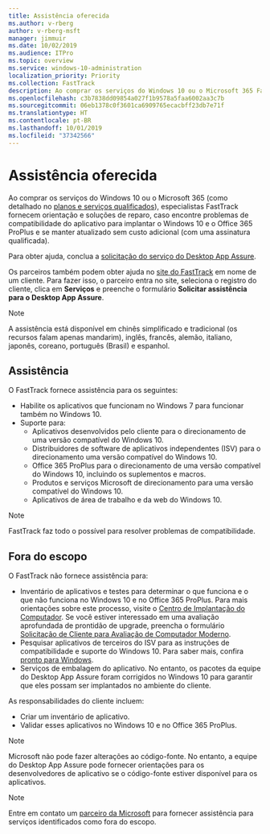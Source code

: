 ```yaml
---
title: Assistência oferecida
ms.author: v-rberg
author: v-rberg-msft
manager: jimmuir
ms.date: 10/02/2019
ms.audience: ITPro
ms.topic: overview
ms.service: windows-10-administration
localization_priority: Priority
ms.collection: FastTrack
description: Ao comprar os serviços do Windows 10 ou o Microsoft 365 FastTrack especialistas oferecem comunicação e orientação de reparação para implantar para Windows 10 e no Office 365 ProPlus e a se manter atualizado sem custo adicional (com uma assinatura qualificada).
ms.openlocfilehash: c3b7838dd09854a027f1b9578a5faa6002aa3c7b
ms.sourcegitcommit: 06eb1378c0f3601ca6909765ecacbff23db7e71f
ms.translationtype: HT
ms.contentlocale: pt-BR
ms.lasthandoff: 10/01/2019
ms.locfileid: "37342566"
---
```

# <a name="assistance-offered"></a>Assistência oferecida  

Ao comprar os serviços do Windows 10 ou o Microsoft 365 (como detalhado no [planos e serviços qualificados](M365-eligible-services-and-plans.md)), especialistas FastTrack fornecem orientação e soluções de reparo, caso encontre problemas de compatibilidade do aplicativo para implantar o Windows 10 e o Office 365 ProPlus e se manter atualizado sem custo adicional (com uma assinatura qualificada).

Para obter ajuda, conclua a [solicitação do serviço do Desktop App Assure](https://go.microsoft.com/fwlink/?linkid=2022721).

Os parceiros também podem obter ajuda no [site do FastTrack](https://go.microsoft.com/fwlink/?linkid=780698) em nome de um cliente. Para fazer isso, o parceiro entra no site, seleciona o registro do cliente, clica em **Serviços** e preenche o formulário **Solicitar assistência para o Desktop App Assure**.

> [!NOTE]
> A assistência está disponível em chinês simplificado e tradicional (os recursos falam apenas mandarim), inglês, francês, alemão, italiano, japonês, coreano, português (Brasil) e espanhol. 

## <a name="assistance"></a>Assistência

O FastTrack fornece assistência para os seguintes:
- Habilite os aplicativos que funcionam no Windows 7 para funcionar também no Windows 10.
- Suporte para:
    - Aplicativos desenvolvidos pelo cliente para o direcionamento de uma versão compatível do Windows 10.
    - Distribuidores de software de aplicativos independentes (ISV) para o direcionamento uma versão compatível do Windows 10.
    - Office 365 ProPlus para o direcionamento de uma versão compatível do Windows 10, incluindo os suplementos e macros.
    - Produtos e serviços Microsoft de direcionamento para uma versão compatível do Windows 10.
    - Aplicativos de área de trabalho e da web do Windows 10.
> [!NOTE]
> FastTrack faz todo o possível para resolver problemas de compatibilidade. 

## <a name="out-of-scope"></a>Fora do escopo

O FastTrack não fornece assistência para:
- Inventário de aplicativos e testes para determinar o que funciona e o que não funciona no Windows 10 e no Office 365 ProPlus. Para mais orientações sobre este processo, visite o [Centro de Implantação do Computador](https://go.microsoft.com/fwlink/?linkid=2080140). Se você estiver interessado em uma avaliação aprofundada de prontidão de upgrade, preencha o formulário [Solicitação de Cliente para Avaliação de Computador Moderno](https://go.microsoft.com/fwlink/?linkid=2053818).
- Pesquisar aplicativos de terceiros do ISV para as instruções de compatibilidade e suporte do Windows 10. Para saber mais, confira [pronto para Windows](https://go.microsoft.com/fwlink/?linkid=2054580).
- Serviços de embalagem do aplicativo. No entanto, os pacotes da equipe do Desktop App Assure foram corrigidos no Windows 10 para garantir que eles possam ser implantados no ambiente do cliente.

As responsabilidades do cliente incluem:
- Criar um inventário de aplicativo.
- Validar esses aplicativos no Windows 10 e no Office 365 ProPlus.

> [!NOTE]
> Microsoft não pode fazer alterações ao código-fonte. No entanto, a equipe do Desktop App Assure pode fornecer orientações para os desenvolvedores de aplicativo se o código-fonte estiver disponível para os aplicativos.

> [!NOTE]
> Entre em contato um [parceiro da Microsoft](https://go.microsoft.com/fwlink/?linkid=2080150) para fornecer assistência para serviços identificados como fora do escopo.
